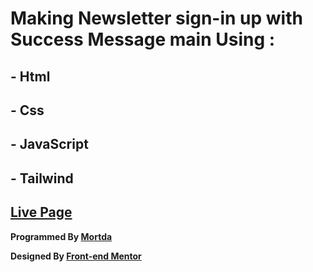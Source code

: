 # Making Newsletter sign-in up with Success Message main Using :
## - Html
## - Css
## - JavaScript
## - Tailwind

## [Live Page](https://mortdaltfe.github.io/newsletter-sign-up-with-success-message-main/)




**Programmed By [Mortda](https://github.com/MortdaLtfe)**

**Designed By [Front-end Mentor](https://www.frontendmentor.io/)**
